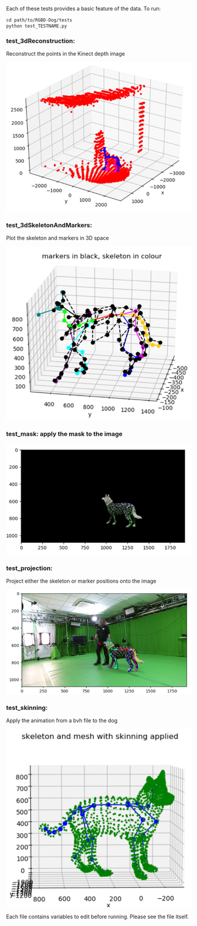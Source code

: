 	
Each of these tests provides a basic feature of the data. To run:
```
cd path/to/RGBD-Dog/tests
python test_TESTNAME.py
```
### test_3dReconstruction: 
Reconstruct the points in the Kinect depth image

![RGBD-Dog](/figs/test_3dReconstruction.png)
### test_3dSkeletonAndMarkers: 
Plot the skeleton and markers in 3D space

![RGBD-Dog](/figs/test_3dSkeletonAndMarkers.png)
### test_mask: apply the mask to the image

![RGBD-Dog](/figs/test_mask.png)
### test_projection: 
Project either the skeleton or marker positions onto the image

![RGBD-Dog](/figs/test_projections.png)
### test_skinning: 
Apply the animation from a bvh file to the dog

![RGBD-Dog](/figs/test_skinning.png)

Each file contains variables to edit before running. Please see the file itself.

